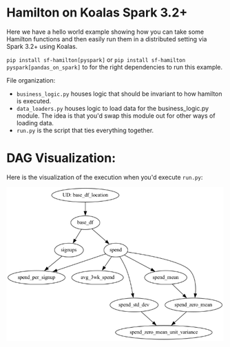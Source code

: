 # Hamilton on Koalas Spark 3.2+

Here we have a hello world example showing how you can
take some Hamilton functions and then easily run them
in a distributed setting via Spark 3.2+ using Koalas.

`pip install sf-hamilton[pyspark]`  or `pip install sf-hamilton pyspark[pandas_on_spark]` to for the right dependencies to run this example.

File organization:

* `business_logic.py` houses logic that should be invariant to how hamilton is executed.
* `data_loaders.py` houses logic to load data for the business_logic.py module. The
idea is that you'd swap this module out for other ways of loading data.
*  `run.py` is the script that ties everything together.

# DAG Visualization:
Here is the visualization of the execution when you'd execute `run.py`:

![pandas_on_spark.png](pandas_on_spark.png)
